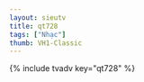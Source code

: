 ```yaml
--- 
layout: sieutv
title: qt728
tags: ["Nhạc"]
thumb: VH1-Classic
---
```

{% include tvadv key="qt728" %} 
